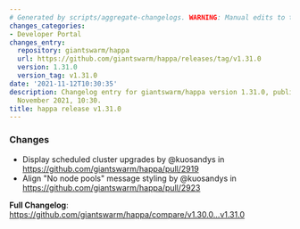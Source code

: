 ```yaml
---
# Generated by scripts/aggregate-changelogs. WARNING: Manual edits to this files will be overwritten.
changes_categories:
- Developer Portal
changes_entry:
  repository: giantswarm/happa
  url: https://github.com/giantswarm/happa/releases/tag/v1.31.0
  version: 1.31.0
  version_tag: v1.31.0
date: '2021-11-12T10:30:35'
description: Changelog entry for giantswarm/happa version 1.31.0, published on 12
  November 2021, 10:30.
title: happa release v1.31.0
---
```


### Changes

* Display scheduled cluster upgrades by @kuosandys in https://github.com/giantswarm/happa/pull/2919
* Align "No node pools" message styling by @kuosandys in https://github.com/giantswarm/happa/pull/2923


**Full Changelog**: https://github.com/giantswarm/happa/compare/v1.30.0...v1.31.0
